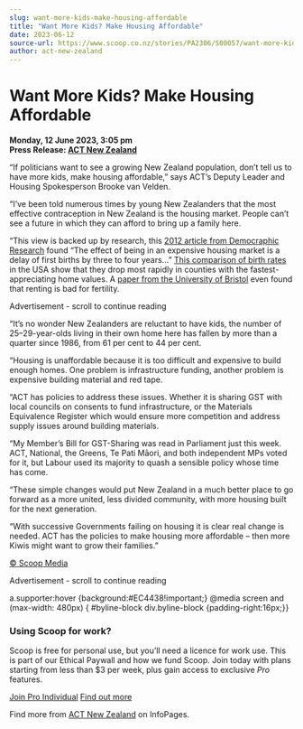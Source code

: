 ```yaml
---
slug: want-more-kids-make-housing-affordable
title: "Want More Kids? Make Housing Affordable"
date: 2023-06-12
source-url: https://www.scoop.co.nz/stories/PA2306/S00057/want-more-kids-make-housing-affordable.htm
author: act-new-zealand
---
```

Want More Kids? Make Housing Affordable
=======================================

**Monday, 12 June 2023, 3:05 pm**  
**Press Release: [ACT New Zealand](https://info.scoop.co.nz/ACT_New_Zealand)**

“If politicians want to see a growing New Zealand population, don’t tell us to have more kids, make housing affordable,” says ACT’s Deputy Leader and Housing Spokesperson Brooke van Velden.

“I’ve been told numerous times by young New Zealanders that the most effective contraception in New Zealand is the housing market. People can’t see a future in which they can afford to bring up a family here.

“This view is backed up by research, this [2012 article from Democraphic Research](https://actnz.nationbuilder.com/r?u=cjAtVOLokfYbGTHqpFe7Txmxp6rgqx5E4WxJAMgQtbibfQVY9sdRBPXeZOHU0Eeq2vlaxA5auAET2d6OZQNddw&e=752ed10e9ed7db3a7867d6b86ebadc6c&utm_source=actnz&utm_medium=email&utm_campaign=want_more_kids_make_housing_af&n=1) found “The effect of being in an expensive housing market is a delay of first births by three to four years…” [This comparison of birth rates](https://actnz.nationbuilder.com/r?u=bCAXwT67gZ63EjFEFu6mc0uNfFj_c7BPq1Ypum0NT_gRCaWu8jN0dFJl0mFv6cl1sls5jlIJAo41vLU3w8tGuqTo-9Z69KsyvUbSi_LtrV9VwpUvD_MvDZz_RTC6k6NhOBniNhIFC9m3nvPWkFCfPg&e=752ed10e9ed7db3a7867d6b86ebadc6c&utm_source=actnz&utm_medium=email&utm_campaign=want_more_kids_make_housing_af&n=2) in the USA show that they drop most rapidly in counties with the fastest-appreciating home values. A [paper from the University of Bristol](https://actnz.nationbuilder.com/r?u=uEKVUNb1VTc8gnR4xN3PuorFiY6AhPHIKVeCQimCUdgZpqfjdgqy4VTVBQ3RgrTUY2Kogx608qc75udUhBw8yfQSU77hw2va4I8KJtzpptFuUppoJFtvL4wTP0A8YtV2&e=752ed10e9ed7db3a7867d6b86ebadc6c&utm_source=actnz&utm_medium=email&utm_campaign=want_more_kids_make_housing_af&n=3) even found that renting is bad for fertility.

Advertisement - scroll to continue reading





“It’s no wonder New Zealanders are reluctant to have kids, the number of 25–29-year-olds living in their own home here has fallen by more than a quarter since 1986, from 61 per cent to 44 per cent.

“Housing is unaffordable because it is too difficult and expensive to build enough homes. One problem is infrastructure funding, another problem is expensive building material and red tape.

“ACT has policies to address these issues. Whether it is sharing GST with local councils on consents to fund infrastructure, or the Materials Equivalence Register which would ensure more competition and address supply issues around building materials.

“My Member’s Bill for GST-Sharing was read in Parliament just this week. ACT, National, the Greens, Te Pati Māori, and both independent MPs voted for it, but Labour used its majority to quash a sensible policy whose time has come.

“These simple changes would put New Zealand in a much better place to go forward as a more united, less divided community, with more housing built for the next generation.

“With successive Governments failing on housing it is clear real change is needed. ACT has the policies to make housing more affordable – then more Kiwis might want to grow their families.”

[© Scoop Media](http://www.scoop.co.nz/about/terms.html)  

Advertisement - scroll to continue reading



a.supporter:hover {background:#EC4438!important;} @media screen and (max-width: 480px) { #byline-block div.byline-block {padding-right:16px;}}

### Using Scoop for work?

Scoop is free for personal use, but you’ll need a licence for work use. This is part of our Ethical Paywall and how we fund Scoop. Join today with plans starting from less than $3 per week, plus gain access to exclusive _Pro_ features.  
  
[Join Pro Individual](https://pro.scoop.co.nz/Individual/?from=ProIn24) [Find out more](https://pro.scoop.co.nz/using-scoop-for-work/?from=ProIn24)

Find more from [ACT New Zealand](https://info.scoop.co.nz/ACT_New_Zealand) on InfoPages.
